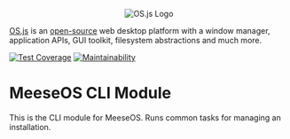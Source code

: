 <p align="center">
  <img alt="OS.js Logo" src="https://raw.githubusercontent.com/os-js/gfx/master/logo-big.png" />
</p>

[OS.js](https://www.os-js.org/) is an [open-source](https://raw.githubusercontent.com/os-js/OS.js/master/LICENSE) web desktop platform with a window manager, application APIs, GUI toolkit, filesystem abstractions and much more.

[![Test Coverage](https://api.codeclimate.com/v1/badges/074b81c78fd887a7def5/test_coverage)](https://codeclimate.com/github/os-js/meese-cli/test_coverage)
[![Maintainability](https://api.codeclimate.com/v1/badges/074b81c78fd887a7def5/maintainability)](https://codeclimate.com/github/os-js/meese-cli/maintainability)

# MeeseOS CLI Module

This is the CLI module for MeeseOS. Runs common tasks for managing an installation.
